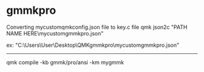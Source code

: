 # gmmkpro

Converting mycustomqmkconfig.json file to key.c file
qmk json2c "PATH NAME HERE\mycustomgmmkpro.json"

ex: "C:\Users\User\Desktop\QMKgmmkpro\mycustomgmmkpro.json"

--------------------------------------------------------------------------------

qmk compile -kb gmmk/pro/ansi -km mygmmk
